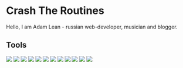 # Crash The Routines

Hello, I am Adam Lean - russian web-developer, musician and blogger.

## Tools

<img src="./svg/html5.svg"> <img src="./svg/css3.svg"> <img src="./svg/JS.svg"> <img src="./svg/typescript-logo-svgrepo-com.svg">
<img src="./svg/React.svg"> <img src="./svg/visual-studio-code-logo-svgrepo-com.svg"> <img src="./svg/sublime-text-svgrepo-com.svg"> <img src="./svg/git-icon-logo-svgrepo-com.svg">
<img src="./svg/figma-svgrepo-com.svg"> <img src="./svg/adobe-premiere-svgrepo-com.svg"> <img src="./svg/adobe-photoshop-svgrepo-com.svg"> <img src="./svg/adobe-illustrator-svgrepo-com.svg">
